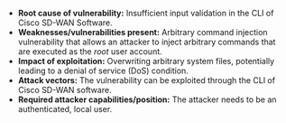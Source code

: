 - **Root cause of vulnerability:** Insufficient input validation in the CLI of Cisco SD-WAN Software.
- **Weaknesses/vulnerabilities present:** Arbitrary command injection vulnerability that allows an attacker to inject arbitrary commands that are executed as the *root* user account.
- **Impact of exploitation:** Overwriting arbitrary system files, potentially leading to a denial of service (DoS) condition.
- **Attack vectors:** The vulnerability can be exploited through the CLI of Cisco SD-WAN software.
- **Required attacker capabilities/position:** The attacker needs to be an authenticated, local user.
